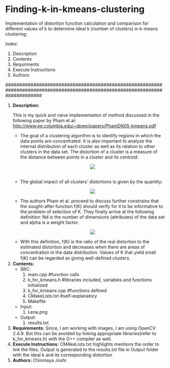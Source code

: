 # Finding-k-in-kmeans-clustering
Implementation of distortion function calculation and comparison for different values of k to determine ideal k (number of clusters) in k-means clustering:

Index:<br>
<ol>
<li>Description</li>
<li> Contents</li>
<li> Requirments</li>
<li>Execute Instructions</li>
<li>Authors</li>
</ol>
#############################################################################################################################
<ol>
<li><strong>Description:</strong>

This is my quick and naive implementation of method discussed in the following paper by Pham et.al: http://www.ee.columbia.edu/~dpwe/papers/PhamDN05-kmeans.pdf
<ul>
<li>The goal of a clustering algorithm is to identify regions in which the data points are concentrated. It is also     important to analyze the internal distribution of each cluster as well as its relation to other clusters in the data set. The distortion of a cluster is a measure of the distance between points in a cluster and its centroid: <br>
  <p align="center"><img align="middle" src = "https://s0.wp.com/latex.php?latex=%5Cdisplaystyle+I_j+%3D+%5Csum_%7B%5Cmathrm%7Bx%7D_i+%5Cin+C_j%7D+%7C%7C%5Cmathrm%7Bx%7D_i+-+%5Cmu_j+%7C%7C%5E2&bg=ffffff&fg=000000&s=0"></p><br>
</li>
<li>The global impact of all clusters’ distortions is given by the quantity:<br>
  <p align="center"><img src="https://s0.wp.com/latex.php?latex=%5Cdisplaystyle+S_k+%3D+%5Csum_%7Bj%3D1%7D%5EK+I_j&bg=ffffff&fg=000000&s=0" align="middle"></p>
</li>
<li>The authors Pham et al. proceed to discuss further constrains that the sought-after function f(K) should verify for it to be informative to the problem of selection of K. They finally arrive at the following definition: Nd is the number of dimensions (attributes) of the data set and alpha is a weight factor. <br>
  <p align="center"><img src="https://datasciencelab.files.wordpress.com/2014/01/fk.png?w=359&h=192" align="middle"><br></p>
</li>
<li>With this definition, f(K) is the ratio of the real distortion to the estimated distortion and decreases when there are areas of concentration in the data distribution. Values of K that yield small f(K) can be regarded as giving well-deﬁned clusters.
</li>
</ul>
</li>

<li> <strong>Contents:</strong>
  <ul>
  <li>SRC:
    <ol>
    <li> main.cpp #function calls</li>
    <li> k_for_kmeans.h  #libraries included, variables and functions initialized</li>
    <li> k_for_kmeans.cpp #functions defined</li>
    <li> CMakeLists.txt #self-explanatory</li>
    <li> Makefile </li>
    </ol>
  </li>
  <li>Input:
    <ol>
    <li>Lena.png</li>
    </ol>
  </li>
  <li>Output:
    <ol>
    <li>results.txt</li>
    </ol>
  </li>
  </ul>
</li>

<li><strong>Requirements:</strong>
Since, I am working with images, I am using OpenCV 2.4.9. But this can be avoided by linking appropriate libraries(refer to k_for_kmeans.h) with the G++ compiler as well.
</li>

<li><strong>Execute Instructions:</strong>
CMAkeLists.txt highlights mentions the order to link the files. 
Output is generated to the results.txt file in Output folder with the ideal k and its corresponding distortion
</li>

<li><strong>Authors:</strong>
Chinmaya Joshi
</li>
